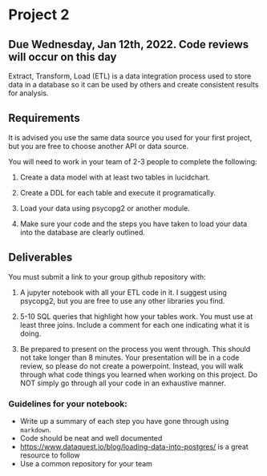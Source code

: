 # Project 2

## Due Wednesday, Jan 12th, 2022. Code reviews will occur on this day

Extract, Transform, Load (ETL) is a data integration process used to store data in a database so it can be used
by others and create consistent results for analysis. 

## Requirements

It is advised you use the same data source you used for your first project, but you are free to choose another API or data source. 

You will need to work in your team of 2-3 people to complete the following:

1. Create a data model with at least two tables in lucidchart.

2. Create a DDL for each table and execute it programatically. 

3. Load your data using psycopg2 or another module.

4. Make sure your code and the steps you have taken to load your data into the database are clearly outlined. 

## Deliverables

You must submit a link to your group github repository with:

1. A jupyter notebook with all your ETL code in it. I suggest using psycopg2, but you are free to use any other libraries you find.

2. 5-10 SQL queries that highlight how your tables work. You must use at least three joins. Include a comment for each one indicating what it is doing.

3. Be prepared to present on the process you went through. This should not take longer than 8 minutes. Your presentation will be in a code review, 
so please do not create a powerpoint. Instead, you will walk through what code things you learned when working on this project. Do NOT simply go through all your code in an exhaustive manner. 


### Guidelines for your notebook:

- Write up a summary of each step you have gone through using `markdown`. 
- Code should be neat and well documented 
- https://www.dataquest.io/blog/loading-data-into-postgres/ is a great resource to follow
- Use a common repository for your team
